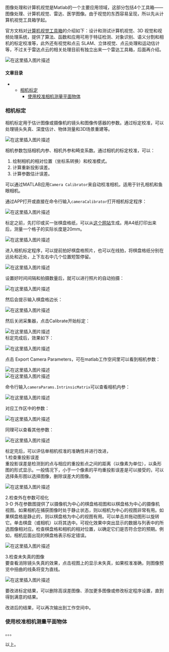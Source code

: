 






图像处理和计算机视觉是Matlab的一个主要应用领域，这部分包括4个工具箱——图像处理、计算机视觉、雷达、医学图像。由于视觉的东西容易呈现，所以先从计算机视觉工具箱学起。


官方文档对[计算机视觉工具箱](https://ww2.mathworks.cn/help/vision/index.html?s_tid=hc_product_card)的介绍如下：设计和测试计算机视觉、3D 视觉和视频处理系统，提供了算法、函数和应用可用于特征检测、对象识别、语义分割和相机的标定校准等，此外还有视觉和点云 SLAM、立体视觉、点云处理和运动估计等，不过关于雷达点云的相关处理目前有独立出来一个雷达工具箱，后面再介绍。


![在这里插入图片描述](https://img-blog.csdnimg.cn/a024ede2dba74c70967003f004d569c1.png)  
 



#### 文章目录


* + [相机标定](#_6)
	+ [使用校准相机测量平面物体](#_84)




### 相机标定


相机标定用于估计图像或摄像机的镜头和图像传感器的参数。通过标定校准，可以处理镜头失真、深度估计、物体测量和3D场景重建等。


![在这里插入图片描述](https://img-blog.csdnimg.cn/5395ffbd13f6457eb9c4e04d5d4acec2.png)


相机参数包括相机内参、相机外参和畸变系数。通过相机的标定校准，可以：


1. 绘制相机的相对位置（坐标系转换）和校准模式。
2. 计算重新投影误差。
3. 计算参数估计误差。


可以通过MATLAB应用`Camera Calibrator`来自动校准相机，适用于针孔相机和鱼眼相机。


通过APP打开或直接在命令行输入`cameraCalibrator`打开相机标定程序：


![在这里插入图片描述](https://img-blog.csdnimg.cn/50fa42b1e9d44ccbaff5cea4ad8ddb0a.png)


标定之前，先打印或买一张棋盘格纸，可以从[这个网站](https://calib.io/pages/camera-calibration-pattern-generator)生成。用A4纸打印出来后，测量一个格子的实际长度是20mm。


![在这里插入图片描述](https://img-blog.csdnimg.cn/06feef82b06f4e25ab421c566eb28f9c.png)


进入相机标定程序，可以提前拍好棋盘格照片，也可以在线拍，将棋盘格纸分别在远处和近处，上下左右中几个位置短暂停留。


![在这里插入图片描述](https://img-blog.csdnimg.cn/f86dfd4eecef40cdbc56f3fc9dd623f9.png)


设置好时间间隔和拍摄数量后，就可以进行照片的自动拍摄：


![在这里插入图片描述](https://img-blog.csdnimg.cn/45afb7815b8c447eb3d682db679eb24f.png)


然后会提示输入棋盘格边长：


![在这里插入图片描述](https://img-blog.csdnimg.cn/be532e9a3178467b935450f23b35a904.png)


然后关闭采集器，点击Calibrate开始标定：


![在这里插入图片描述](https://img-blog.csdnimg.cn/81fc3cf7adf94a0d83e63eb7eac42a91.png)  
 标定完成后，效果如下：


![在这里插入图片描述](https://img-blog.csdnimg.cn/4356a89120474e908e59b6a716ba531f.png)


点击 Export Camera Parameters，可在matlab工作空间里可以看到相机参数：


![在这里插入图片描述](https://img-blog.csdnimg.cn/d9b7bd1292124d2c9ca7b46a95384fbe.png)  
 ![在这里插入图片描述](https://img-blog.csdnimg.cn/d73cb549629f44a9840fc7b29171bff1.png)


命令行输入`cameraParams.IntrinsicMatrix`可以查看相机内参：


![在这里插入图片描述](https://img-blog.csdnimg.cn/5b555190632a45638081604b7735f69b.png)


对应工作区中的参数：


![在这里插入图片描述](https://img-blog.csdnimg.cn/c7c353e7f9f04d57aa1ed04f5f5ef0c0.png)


同理可以查看其他参数：


![在这里插入图片描述](https://img-blog.csdnimg.cn/a5005859904342e09c2144f8227e1af1.png)


标定完后，可以评估单相机校准的准确性并进行改进，  
 1.检查重投影误差  
 重投影误差是检测到的点与相应的重投影点之间的距离（以像素为单位），以条形图的形式显示。一般情况下，小于一个像素的平均重投影误差是可以接受的，可以选择条形图以选择图像，删除误差大的图像。


![在这里插入图片描述](https://img-blog.csdnimg.cn/e721f933c1934fefa9237a1155f29a4c.png)


2.检查外在参数可视化  
 3-D 外在参数图提供了以摄像机为中心的棋盘格视图和以棋盘格为中心的摄像机视图。如果相机在捕获图像时处于静止状态，则以相机为中心的视图非常有用。如果棋盘格是静止的，则以棋盘格为中心的视图有用。可以单击并拖动图形以旋转它。单击棋盘（或相机）以将其选中。可视化效果中突出显示的数据与列表中的所选图像相对应。检查棋盘格和相机的相对位置，以确定它们是否符合您的预期。例如，相机后面出现的棋盘格表示标定错误。


![在这里插入图片描述](https://img-blog.csdnimg.cn/dd8cc071288945c1b4b7dbe92354d90f.png)


3.检查未失真的图像  
 要查看消除镜头失真的效果，点击视图上的显示未失真，如果校准准确，则图像预览中扭曲的线条将变为直线。


![在这里插入图片描述](https://img-blog.csdnimg.cn/e824b525f1c447479523277ba8689150.png)


要改进标定结果，可以删除高误差图像、添加更多图像或修改标定程序设置，直到得到满意的结果。


改进后的结果，可以再次输出到工作空间中。


### 使用校准相机测量平面物体


。。。


以上。





